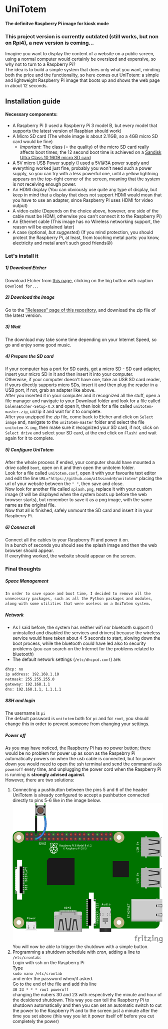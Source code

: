 # UniTotem
#### The definitve Raspberry Pi image for kiosk mode

### This project version is currently outdated (still works, but non on Rpi4), a new version is coming...


Imagine you want to display the content of a website on a public screen, using a normal computer would certainly be oversized and expensive, so why not to turn to a Raspberry Pi?<br/>
The idea is to build a simple system that does only what you want, minding both the price and the functionality, so here comes out UniTotem: a simple and lightweight Raspberry Pi image that boots up and shows the web page in about 12 seconds.

## Installation guide
#### Necessary components:
  - A Raspberry Pi (I used a Raspberry Pi 3 model B, but every model that supports the latest version of Raspbian should work)
  - A Micro SD card (The whole image is about 2.11GB, so a 4GB micro SD card would be fine)
    - *Important*: The class (= the quality) of the micro SD card really affects boot times; the 12 second boot time is achieved on a [Sandisk Ultra Class 10 16GB micro SD card](https://www.sandisk.com/home/memory-cards/microsd-cards/ultra-microsd-400gb)
  - A 5V micro USB Power supply (I used a 5V@3A power supply and everything worked just fine, probably you won't need such a power supply, so you can try with a less powerful one, until a yellow lightning appears on the top-right corner of the screen, meaning that the system is not receiving enough power.
  - An HDMI display (You can obviously use quite any type of display, but keep in mind that a display that does not support HDMI would mean that you have to use an adapter, since Raspberry Pi uses HDMI for video output)
  - A video cable (Depends on the choice above, however, one side of the cable must be HDMI, otherwise you can't connect it to the Raspberry Pi)
  - An Ethernet cable (This image has no Wireless networking support, the reason will be explained later)
  - A case (optional, _but suggested_) (If you mind protection, you should protect the Raspberry Pi, at least, from touching metal parts: you know, electricity and metal aren't such good friends:stuck_out_tongue_winking_eye:)

### Let's install it
##### 1) Download Etcher
Download Etcher from [this page](https://www.balena.io/etcher/), clicking on the big button with caption `Download for...`
##### 2) Download the image
Go to the ["Releases" page of this repository](https://github.com/a13ssandr0/unitotem/releases), and download the zip file of the latest version.
##### 3) Wait
The download may take some time depending on your Internet Speed, so go and enjoy some good music.
##### 4) Prepare the SD card
If your computer has a port for SD cards, get a micro SD - SD card adapter, insert your micro SD in it and then insert it into your computer.<br/>
Otherwise, if your computer doesn't have one, take an USB SD card reader, if yours directly supports micro SDs, insert it and then plug the reader in a USB port, if not, grab an adapter like above.<br/>
After you inserted it in your computer and it recognized all the stuff, open a file manager and navigate to your Download folder and look for a file called `balenaEtcher-Setup-X.X` and open it, then look for a file called `unitotem-master.zip`, unzip it and wait for it to complete.<br/>
After you unzipped the zip file, come back to Etcher and click on `Select image` and, navigate to the `unitotem-master` folder and select the file `unitotem-X.img`, then make sure it recognized your SD card, if not, click on `Select drive` and select your SD card, at the end click on `Flash!` and wait again for it to complete.<br/>
##### 5) Configure UniTotem
After the whole process if ended, your computer should have mounted a drive called `boot`, open on it and then open the unitotem folder.<br/>
Look for a file called `unitotem.conf`, open it with your favourite text editor and edit the line `URL="https://github.com/a13ssandr0/unitotem"` placing the url of your website between the `" "`, then save and close.<br/>
Now look for another file called `splash.png`, replace it with your custom image (it will be displayed when the system boots up before the web browser starts), but remember to save it as a png image, with the same name as the original file.<br/>
Now that all is finished, safely unmount the SD card and insert it in your Raspberry Pi.
##### 6) Connect all
Connect all the cables to your Raspberry Pi and power it on.<br/>
In a bunch of seconds you should see the splash image and then the web browser should appear.<br/>
If everything worked, the website should appear on the screen.

### Final thoughts
  ##### Space Management
    In order to save space and boot time, I decided to remove all the unnecessary packages, such as all the Python packages and modules, along with some utilities that were useless on a UniTotem system. 
  ##### Network
  - As I said before, the system has neither wifi nor bluetooth support (I uninstalled and disabled the services and drivers) because the wireless service would have taken about 4-5 seconds to start, slowing down the boot process, while the bluetooth could have led also to security problems (you can search on the Internet for the problems related to bluetooth)
  - The default network settings (`/etc/dhcpcd.conf`) are:
  ```
  dhcp: no
  ip address: 192.168.1.10
  netmask: 255.255.255.0
  gateway: 192.168.1.1
  dns: 192.168.1.1, 1.1.1.1
  ```
  ##### SSH and login
  The username is `pi`<br/>
  The default password is `unitotem` both for `pi` and for `root`, you should change this in order to prevent someone from changing your settings.
  ##### Power off
  As you may have noticed, the Raspberry Pi has no power button; there would be no problem for power up as soon as the Raspebrry Pi automatically powers on when the usb cable is connected, but for power down you would need to open the ssh terminal and send the command `sudo poweroff` every time, and unplugging the power cord when the Raspberry Pi is running is **strongly advised against**.<br/>
  However, there are two solutions:<br/>
  1) Connecting a pushbutton between the pins 5 and 6 of the header<br/>
    UniTotem is already configured to accept a pushbutton connected directly to pins 5-6 like in the image below.<br/>
    ![Raspberry shutdown button connection](https://github.com/a13ssandr0/unitotem/blob/master/Raspberry%20shutdown%20button.png)
    You will now be able to trigger the shutdown with a simple button.
  2) Programming a shutdown schedule with _cron_, adding a line to `/etc/crontab`:<br/>
    Login with ssh on the Raspberry Pi<br/>
    Type<br/>
    ```
    sudo nano /etc/crontab
    ```<br/>
    and enter the password when/if asked.<br/>
    Go to the end of the file and add this line<br/>
    ```
    30 23 * * * root poweroff
    ```<br/>
    changing the nubers 30 and 23 with respectively the minute and hour of the desidered shutdown.
    This way you can tell the Raspberry Pi to shutdown automatically and then you can set an automatic switch to cut the power to the Raspberry Pi and to the screen just a minute after the time you set above (this way you let it power itself off before you cut completely the power)
    
